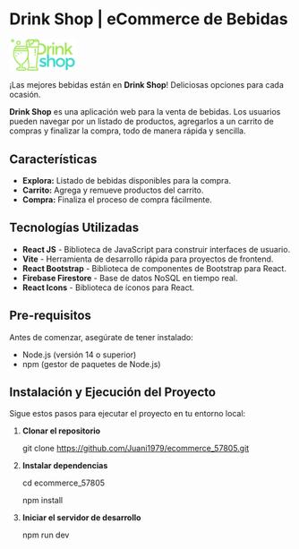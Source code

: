 # Drink Shop | eCommerce de Bebidas

<img src="src/assets/logo_drinkshop.png" alt="Drink Shop Logo" width="120"/>

¡Las mejores bebidas están en **Drink Shop**! Deliciosas opciones para cada ocasión.

**Drink Shop** es una aplicación web para la venta de bebidas. Los usuarios pueden navegar por un listado de productos, agregarlos a un carrito de compras y finalizar la compra, todo de manera rápida y sencilla.

## Características

- **Explora:** Listado de bebidas disponibles para la compra.
- **Carrito:** Agrega y remueve productos del carrito.
- **Compra:** Finaliza el proceso de compra fácilmente.

## Tecnologías Utilizadas

- **React JS** - Biblioteca de JavaScript para construir interfaces de usuario.
- **Vite** - Herramienta de desarrollo rápida para proyectos de frontend.
- **React Bootstrap** - Biblioteca de componentes de Bootstrap para React.
- **Firebase Firestore** - Base de datos NoSQL en tiempo real.
- **React Icons** - Biblioteca de íconos para React.

## Pre-requisitos

Antes de comenzar, asegúrate de tener instalado:

- Node.js (versión 14 o superior)
- npm (gestor de paquetes de Node.js)

## Instalación y Ejecución del Proyecto

Sigue estos pasos para ejecutar el proyecto en tu entorno local:

1. **Clonar el repositorio**

   git clone https://github.com/Juani1979/ecommerce_57805.git

2. **Instalar dependencias**

   cd ecommerce_57805

   npm install

3. **Iniciar el servidor de desarrollo**

   npm run dev
